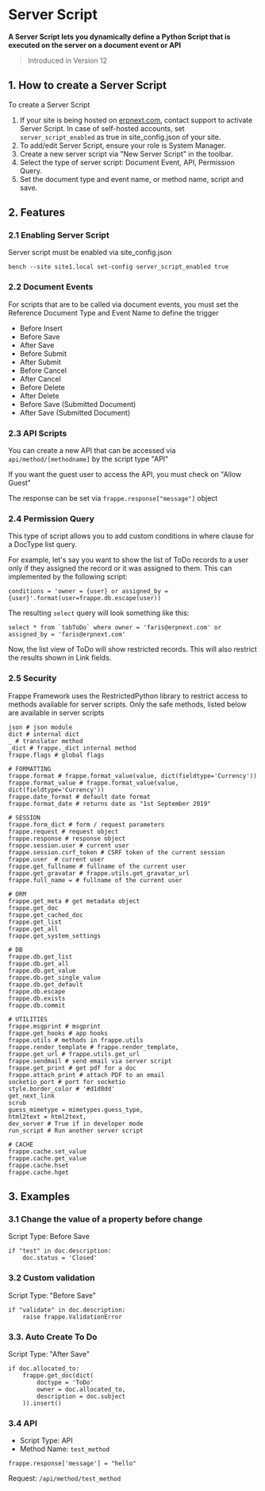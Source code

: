 
# Server Script



**A Server Script lets you dynamically define a Python Script that is executed on the server on a document event or API**



> 
> Introduced in Version 12
> 
> 
> 


## 1. How to create a Server Script


To create a Server Script


1. If your site is being hosted on [erpnext.com](https://erpnext.com/), contact support to activate Server Script.
In case of self-hosted accounts, set `server_script_enabled` as true in site\_config.json of your site.
2. To add/edit Server Script, ensure your role is System Manager.
3. Create a new server script via "New Server Script" in the toolbar.
4. Select the type of server script: Document Event, API, Permission Query.
5. Set the document type and event name, or method name, script and save.


## 2. Features


### 2.1 Enabling Server Script


Server script must be enabled via site\_config.json



```
bench --site site1.local set-config server_script_enabled true

```

### 2.2 Document Events


For scripts that are to be called via document events, you must set the Reference Document Type and Event Name to define the trigger


* Before Insert
* Before Save
* After Save
* Before Submit
* After Submit
* Before Cancel
* After Cancel
* Before Delete
* After Delete
* Before Save (Submitted Document)
* After Save (Submitted Document)


### 2.3 API Scripts


You can create a new API that can be accessed via `api/method/[methodname]` by the script type "API"


If you want the guest user to access the API, you must check on "Allow Guest"


The response can be set via `frappe.response["message"]` object


### 2.4 Permission Query


This type of script allows you to add custom conditions in where clause for a DocType list query.


For example, let's say you want to show the list of ToDo records to a user only
if they assigned the record or it was assigned to them. This can implemented by
the following script:



```
conditions = 'owner = {user} or assigned_by = {user}'.format(user=frappe.db.escape(user))

```

The resulting `select` query will look something like this:



```
select * from `tabToDo` where owner = 'faris@erpnext.com' or assigned_by = 'faris@erpnext.com'

```

Now, the list view of ToDo will show restricted records. This will also restrict
the results shown in Link fields.


### 2.5 Security


Frappe Framework uses the RestrictedPython library to restrict access to methods available for server scripts. Only the safe methods, listed below are available in server scripts



```
json # json module
dict # internal dict
_ # translator method
_dict # frappe._dict internal method
frappe.flags # global flags

# FORMATTING
frappe.format # frappe.format_value(value, dict(fieldtype='Currency'))
frappe.format_value # frappe.format_value(value, dict(fieldtype='Currency'))
frappe.date_format # default date format
frappe.format_date # returns date as "1st September 2019"

# SESSION
frappe.form_dict # form / request parameters
frappe.request # request object
frappe.response # response object
frappe.session.user # current user
frappe.session.csrf_token # CSRF token of the current session
frappe.user  # current user
frappe.get_fullname # fullname of the current user
frappe.get_gravatar # frappe.utils.get_gravatar_url
frappe.full_name = # fullname of the current user

# ORM
frappe.get_meta # get metadata object
frappe.get_doc
frappe.get_cached_doc
frappe.get_list
frappe.get_all
frappe.get_system_settings

# DB
frappe.db.get_list
frappe.db.get_all
frappe.db.get_value
frappe.db.get_single_value
frappe.db.get_default
frappe.db.escape
frappe.db.exists
frappe.db.commit

# UTILITIES
frappe.msgprint # msgprint
frappe.get_hooks # app hooks
frappe.utils # methods in frappe.utils
frappe.render_template # frappe.render_template,
frappe.get_url # frappe.utils.get_url
frappe.sendmail # send email via server script
frappe.get_print # get pdf for a doc
frappe.attach_print # attach PDF to an email
socketio_port # port for socketio
style.border_color # '#d1d8dd'
get_next_link
scrub
guess_mimetype = mimetypes.guess_type,
html2text = html2text,
dev_server # True if in developer mode
run_script # Run another server script

# CACHE
frappe.cache.set_value
frappe.cache.get_value
frappe.cache.hset
frappe.cache.hget

```

## 3. Examples


### 3.1 Change the value of a property before change


Script Type: Before Save



```
if "test" in doc.description:
    doc.status = 'Closed'

```

### 3.2 Custom validation


Script Type: "Before Save"



```
if "validate" in doc.description:
    raise frappe.ValidationError

```

### 3.3. Auto Create To Do


Script Type: "After Save"



```
if doc.allocated_to:
    frappe.get_doc(dict(
        doctype = 'ToDo'
        owner = doc.allocated_to,
        description = doc.subject
    )).insert()

```

### 3.4 API


* Script Type: API
* Method Name: `test_method`



```
frappe.response['message'] = "hello"

```

Request: `/api/method/test_method`




